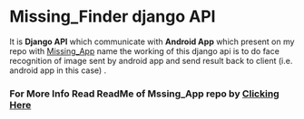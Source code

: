 # Missing_Finder django API
It is **Django API** which communicate with **Android App** which present on my repo with [Missing_App](https://github.com/sachinsav/Missing_App) name the working of this django api is to do face recognition of image sent by android app and send result back to client (i.e. android app in this case) .

### For More Info Read ReadMe of Mssing_App repo by [Clicking Here](https://github.com/sachinsav/Missing_App/blob/master/README.md)
